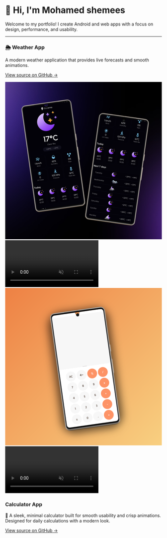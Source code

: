 # 👋 Hi, I'm Mohamed shemees
Welcome to my portfolio! I create Android and web apps with a focus on design, performance, and usability.

---

  <div class="project-info">
    <h3>🌦️ Weather App</h3>
    <p>A modern weather application that provides live forecasts and smooth animations.</p>
    <p><a href="https://github.com/mohamedshemees/MyWeatherApp" target="_blank">View source on GitHub →</a></p>
  </div>

  <div class="app-gallery">
    <img src="assets/weather_app.png" alt="Weather App Screenshot" class="app-image">
    <video class="app-gif" autoplay loop muted playsinline>
    <source src="assets/weather_demo.webm" type="video/webm">
    Your browser does not support the video tag.
    </video>
  </div>
  
<div class="project project-calculator">
  <div class="app-gallery">
    <img src="assets/calculator_mock.png" alt="Calculator App Screenshot" class="app-image">
    <video class="app-gif" autoplay loop muted playsinline>
      <source src="assets/calculator_demo.webm" type="video/webm">
      Your browser does not support the video tag.
    </video>
  </div>
  <div class="project-info">
    <h3>Calculator App</h3>
    <p> 🧮 A sleek, minimal calculator built for smooth usability and crisp animations. Designed for daily calculations with a modern look.</p>
    <p><a href="https://github.com/mohamedshemees/MyCalculatorApp" target="_blank">View source on GitHub →</a></p>
  </div>
</div>

<link rel="stylesheet" href="assets/css/style.css">
